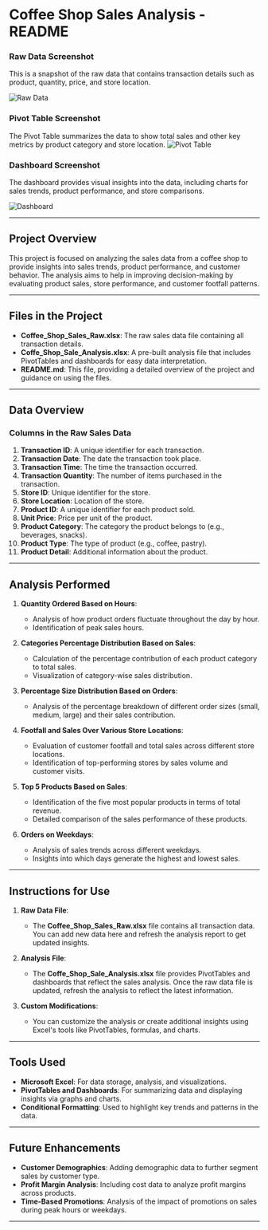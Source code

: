 


# Coffee Shop Sales Analysis - README
### Raw Data Screenshot
This is a snapshot of the raw data that contains transaction details such as product, quantity, price, and store location.


![Raw Data](https://github.com/user-attachments/assets/73f4285d-e4a7-43d8-bb2e-ea73ee3be377)

### Pivot Table Screenshot
The Pivot Table summarizes the data to show total sales and other key metrics by product category and store location.
![Pivot Table](https://github.com/user-attachments/assets/ec8771f1-1484-4a60-ae56-9bdc1dc0b849)



### Dashboard Screenshot
The dashboard provides visual insights into the data, including charts for sales trends, product performance, and store comparisons.

![Dashboard](https://github.com/user-attachments/assets/7883c54b-b902-42db-9065-973a9b504aec)


---

## Project Overview

This project is focused on analyzing the sales data from a coffee shop to provide insights into sales trends, product performance, and customer behavior. The analysis aims to help in improving decision-making by evaluating product sales, store performance, and customer footfall patterns.

---

## Files in the Project

- **Coffee_Shop_Sales_Raw.xlsx**: The raw sales data file containing all transaction details.
- **Coffe_Shop_Sale_Analysis.xlsx**: A pre-built analysis file that includes PivotTables and dashboards for easy data interpretation.
- **README.md**: This file, providing a detailed overview of the project and guidance on using the files.

---

## Data Overview

### Columns in the Raw Sales Data
1. **Transaction ID**: A unique identifier for each transaction.
2. **Transaction Date**: The date the transaction took place.
3. **Transaction Time**: The time the transaction occurred.
4. **Transaction Quantity**: The number of items purchased in the transaction.
5. **Store ID**: Unique identifier for the store.
6. **Store Location**: Location of the store.
7. **Product ID**: A unique identifier for each product sold.
8. **Unit Price**: Price per unit of the product.
9. **Product Category**: The category the product belongs to (e.g., beverages, snacks).
10. **Product Type**: The type of product (e.g., coffee, pastry).
11. **Product Detail**: Additional information about the product.

---

## Analysis Performed

1. **Quantity Ordered Based on Hours**:
    - Analysis of how product orders fluctuate throughout the day by hour.
    - Identification of peak sales hours.

2. **Categories Percentage Distribution Based on Sales**:
    - Calculation of the percentage contribution of each product category to total sales.
    - Visualization of category-wise sales distribution.

3. **Percentage Size Distribution Based on Orders**:
    - Analysis of the percentage breakdown of different order sizes (small, medium, large) and their sales contribution.

4. **Footfall and Sales Over Various Store Locations**:
    - Evaluation of customer footfall and total sales across different store locations.
    - Identification of top-performing stores by sales volume and customer visits.

5. **Top 5 Products Based on Sales**:
    - Identification of the five most popular products in terms of total revenue.
    - Detailed comparison of the sales performance of these products.

6. **Orders on Weekdays**:
    - Analysis of sales trends across different weekdays.
    - Insights into which days generate the highest and lowest sales.

---

## Instructions for Use

1. **Raw Data File**:
    - The **Coffee_Shop_Sales_Raw.xlsx** file contains all transaction data. You can add new data here and refresh the analysis report to get updated insights.

2. **Analysis File**:
    - The **Coffe_Shop_Sale_Analysis.xlsx** file provides PivotTables and dashboards that reflect the sales analysis. Once the raw data file is updated, refresh the analysis to reflect the latest information.

3. **Custom Modifications**:
    - You can customize the analysis or create additional insights using Excel's tools like PivotTables, formulas, and charts.

---

## Tools Used

- **Microsoft Excel**: For data storage, analysis, and visualizations.
- **PivotTables and Dashboards**: For summarizing data and displaying insights via graphs and charts.
- **Conditional Formatting**: Used to highlight key trends and patterns in the data.

---

## Future Enhancements

- **Customer Demographics**: Adding demographic data to further segment sales by customer type.
- **Profit Margin Analysis**: Including cost data to analyze profit margins across products.
- **Time-Based Promotions**: Analysis of the impact of promotions on sales during peak hours or weekdays.

---



